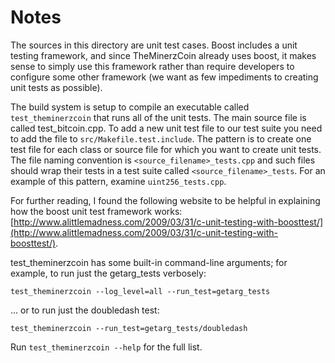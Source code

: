 # Notes
The sources in this directory are unit test cases.  Boost includes a
unit testing framework, and since TheMinerzCoin already uses boost, it makes
sense to simply use this framework rather than require developers to
configure some other framework (we want as few impediments to creating
unit tests as possible).

The build system is setup to compile an executable called `test_theminerzcoin`
that runs all of the unit tests.  The main source file is called
test_bitcoin.cpp. To add a new unit test file to our test suite you need 
to add the file to `src/Makefile.test.include`. The pattern is to create 
one test file for each class or source file for which you want to create 
unit tests.  The file naming convention is `<source_filename>_tests.cpp` 
and such files should wrap their tests in a test suite 
called `<source_filename>_tests`. For an example of this pattern, 
examine `uint256_tests.cpp`.

For further reading, I found the following website to be helpful in
explaining how the boost unit test framework works:
[http://www.alittlemadness.com/2009/03/31/c-unit-testing-with-boosttest/](http://www.alittlemadness.com/2009/03/31/c-unit-testing-with-boosttest/).

test_theminerzcoin has some built-in command-line arguments; for
example, to run just the getarg_tests verbosely:

    test_theminerzcoin --log_level=all --run_test=getarg_tests

... or to run just the doubledash test:

    test_theminerzcoin --run_test=getarg_tests/doubledash

Run `test_theminerzcoin --help` for the full list.

